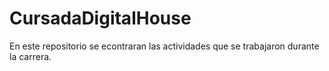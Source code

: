 # CursadaDigitalHouse
En este repositorio se econtraran las actividades que se trabajaron durante la carrera. 
